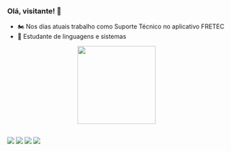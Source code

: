 ### Olá, visitante! 👋

- 🏍️ Nos dias atuais trabalho como Suporte Técnico no aplicativo FRETEC 
- 🌱 Estudante de linguagens e sistemas

<div align="center">
  <a href="https://github.com/matheust21">
  <img height="180em" src="https://github-readme-stats.vercel.app/api?username=matheust21&show_icons=true&theme=dark&include_all_commits=true&count_private=true"/>
</div>
  
 ##
  
<div>
  <a href="https://www.instagram.com/matheusmauricio_/" target="_blank"><img src="https://img.shields.io/badge/-Instagram-%23E4405F?style=for-the-badge&logo=instagram&logoColor=white" target="_blank"></a>
 	<a href="https://www.twitch.tv/tgaijin" target="_blank"><img src="https://img.shields.io/badge/Twitch-9146FF?style=for-the-badge&logo=twitch&logoColor=white" target="_blank"></a>
 <a href="https://discord.gg/ue5nNNVD" target="_blank"><img src="https://img.shields.io/badge/Discord-7289DA?style=for-the-badge&logo=discord&logoColor=white" target="_blank"></a> 
  <a href="mailto:matheusmtavares405@gmail.com"><img src="https://img.shields.io/badge/-Gmail-%23333?style=for-the-badge&logo=gmail&logoColor=white" target="_blank"></a>
 
  </div>
